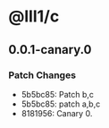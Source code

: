 # @lll1/c

## 0.0.1-canary.0

### Patch Changes

- 5b5bc85: Patch b,c
- 5b5bc85: patch a,b,c
- 8181956: Canary 0.
